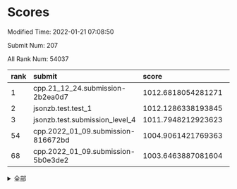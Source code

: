 # Scores

Modified Time: 2022-01-21 07:08:50

Submit Num: 207

All Rank Num: 54037

| rank |               submit               |       score        |       sigma        | pk_num |
| :--- | :--------------------------------- | :----------------- | :----------------- | :----- |
| 1    | cpp.21_12_24.submission-2b2ea0d7   | 1012.6818054281271 | 0.7921442488878169 | 1044   |
| 2    | jsonzb.test.test_1                 | 1012.1286338193845 | 0.8069280722784468 | 1041   |
| 3    | jsonzb.test.submission_level_4     | 1011.7948212923623 | 0.8081178297767306 | 1047   |
| 54   | cpp.2022_01_09.submission-816672bd | 1004.9061421769363 | 0.7074641462275835 | 1045   |
| 68   | cpp.2022_01_09.submission-5b0e3de2 | 1003.6463887081604 | 0.717474269763097  | 1041   |


<details>
<summary>全部</summary>

| rank |                 submit                 |       score        |       sigma        | pk_num |
| :--- | :------------------------------------- | :----------------- | :----------------- | :----- |
| 1    | cpp.21_12_24.submission-2b2ea0d7       | 1012.6818054281271 | 0.7921442488878169 | 1044   |
| 2    | jsonzb.test.test_1                     | 1012.1286338193845 | 0.8069280722784468 | 1041   |
| 3    | jsonzb.test.submission_level_4         | 1011.7948212923623 | 0.8081178297767306 | 1047   |
| 4    | gobigger.level_3.submission_level_3_19 | 1011.7926146422249 | 0.7710074021818488 | 1042   |
| 5    | gobigger.level_3.submission_level_3_48 | 1011.2626982595519 | 0.7832227363880581 | 1042   |
| 6    | gobigger.level_3.submission_level_3_21 | 1011.2153130100863 | 0.7742899824560274 | 1040   |
| 7    | gobigger.level_3.submission_level_3_35 | 1010.6767688491793 | 0.7789840582626114 | 1048   |
| 8    | gobigger.level_3.submission_level_3_20 | 1010.6372383354844 | 0.7651930705476996 | 1046   |
| 9    | gobigger.level_3.submission_level_3_36 | 1010.5949770731718 | 0.7688203784249199 | 1038   |
| 10   | gobigger.level_3.submission_level_3_29 | 1010.5885021891543 | 0.7486153412522631 | 1043   |
| 11   | gobigger.level_3.submission_level_3_42 | 1010.5876830454793 | 0.8015689159501027 | 1044   |
| 12   | gobigger.level_3.submission_level_3_38 | 1010.5642821074883 | 0.7969813714665959 | 1042   |
| 13   | gobigger.level_3.submission_level_3_40 | 1010.5463214240617 | 0.7513823353550031 | 1045   |
| 14   | gobigger.level_3.submission_level_3_47 | 1010.5267678120086 | 0.7820917915727124 | 1046   |
| 15   | gobigger.level_3.submission_level_3_6  | 1010.5255032397253 | 0.7505805949002872 | 1043   |
| 16   | gobigger.level_3.submission_level_3_27 | 1010.3123303784663 | 0.7704034384139266 | 1042   |
| 17   | gobigger.level_3.submission_level_3_17 | 1010.2869719514691 | 0.7560472828021159 | 1038   |
| 18   | gobigger.level_3.submission_level_3_25 | 1010.1864156378961 | 0.7601420852325667 | 1046   |
| 19   | gobigger.level_3.submission_level_3_0  | 1010.1085773684707 | 0.7452822307980175 | 1043   |
| 20   | gobigger.level_3.submission_level_3_18 | 1010.0950421251862 | 0.756078545232115  | 1043   |
| 21   | gobigger.level_3.submission_level_3_14 | 1010.0022450812344 | 0.7451940998458435 | 1041   |
| 22   | gobigger.level_3.submission_level_3_1  | 1009.9760837913085 | 0.7523026121195048 | 1047   |
| 23   | gobigger.level_3.submission_level_3_49 | 1009.9664025415599 | 0.7580588809584602 | 1047   |
| 24   | gobigger.level_3.submission_level_3_3  | 1009.9284744267293 | 0.7730327881420245 | 1039   |
| 25   | gobigger.level_3.submission_level_3_11 | 1009.9278730513846 | 0.7538681423262419 | 1047   |
| 26   | gobigger.level_3.submission_level_3_32 | 1009.9114090097968 | 0.7652105244521777 | 1047   |
| 27   | gobigger.level_3.submission_level_3_30 | 1009.887315162854  | 0.7655930531680114 | 1042   |
| 28   | gobigger.level_3.submission_level_3_22 | 1009.8215354873591 | 0.7464403524599227 | 1046   |
| 29   | gobigger.level_3.submission_level_3_8  | 1009.7845047222161 | 0.7591240131411365 | 1044   |
| 30   | gobigger.level_3.submission_level_3_39 | 1009.7472390144494 | 0.746691087946988  | 1043   |
| 31   | gobigger.level_3.submission_level_3_7  | 1009.7077451086444 | 0.7474697067256012 | 1045   |
| 32   | gobigger.level_3.submission_level_3_24 | 1009.6987934940611 | 0.7575552829552048 | 1044   |
| 33   | gobigger.level_3.submission_level_3_13 | 1009.6550619115914 | 0.748315787376344  | 1042   |
| 34   | gobigger.level_3.submission_level_3_9  | 1009.6339113436001 | 0.7597265570500716 | 1041   |
| 35   | gobigger.level_3.submission_level_3_43 | 1009.6043746719433 | 0.75725004247097   | 1044   |
| 36   | gobigger.level_3.submission_level_3_34 | 1009.5203035368966 | 0.7659176988057181 | 1041   |
| 37   | gobigger.level_3.submission_level_3_45 | 1009.4990652857405 | 0.7473605731743787 | 1042   |
| 38   | gobigger.level_3.submission_level_3_16 | 1009.49604141947   | 0.7386163221572484 | 1045   |
| 39   | gobigger.level_3.submission_level_3_46 | 1009.4869396808609 | 0.7552609372202289 | 1040   |
| 40   | gobigger.level_3.submission_level_3_41 | 1009.4701580995779 | 0.7481579967453745 | 1044   |
| 41   | gobigger.level_3.submission_level_3_37 | 1009.442053709265  | 0.7436997582538468 | 1048   |
| 42   | gobigger.level_3.submission_level_3_44 | 1009.428845410171  | 0.7672224887326405 | 1043   |
| 43   | gobigger.level_3.submission_level_3_5  | 1009.3768460523032 | 0.7372988878843046 | 1042   |
| 44   | gobigger.level_3.submission_level_3_33 | 1009.35640555722   | 0.7362963788374909 | 1043   |
| 45   | gobigger.level_3.submission_level_3_28 | 1009.3129022606847 | 0.7532031843373019 | 1044   |
| 46   | gobigger.level_3.submission_level_3_4  | 1009.1317729565684 | 0.7529890413790887 | 1046   |
| 47   | gobigger.level_3.submission_level_3_31 | 1009.0657493794062 | 0.7458475583616715 | 1044   |
| 48   | gobigger.level_3.submission_level_3_12 | 1009.0509935027037 | 0.737439865476993  | 1042   |
| 49   | gobigger.level_3.submission_level_3_15 | 1008.9907577887656 | 0.7341775697039831 | 1047   |
| 50   | gobigger.level_3.submission_level_3_23 | 1008.9856652625883 | 0.7470458983419667 | 1038   |
| 51   | gobigger.level_3.submission_level_3_2  | 1008.8460420149511 | 0.7290421466109728 | 1052   |
| 52   | gobigger.level_3.submission_level_3_10 | 1008.2577835329379 | 0.7418576954243437 | 1044   |
| 53   | gobigger.level_3.submission_level_3_26 | 1007.6045480580804 | 0.7408662760413289 | 1047   |
| 54   | cpp.2022_01_09.submission-816672bd     | 1004.9061421769363 | 0.7074641462275835 | 1045   |
| 55   | gobigger.level_1.submission_level_1_30 | 1004.7772317274898 | 0.7086050293999597 | 1047   |
| 56   | gobigger.level_1.submission_level_1_15 | 1004.5846442467929 | 0.7323288986473764 | 1045   |
| 57   | gobigger.level_1.submission_level_1_16 | 1004.2432046978583 | 0.7262038150587411 | 1046   |
| 58   | gobigger.level_1.submission_level_1_3  | 1004.0375761222022 | 0.7083254699890792 | 1040   |
| 59   | gobigger.level_1.submission_level_1_23 | 1003.986849753964  | 0.721614807065425  | 1038   |
| 60   | gobigger.level_1.submission_level_1_29 | 1003.9457673832957 | 0.7112517318401225 | 1045   |
| 61   | gobigger.level_1.submission_level_1_12 | 1003.9296424578365 | 0.7050661049784871 | 1048   |
| 62   | gobigger.level_1.submission_level_1_36 | 1003.8164869740265 | 0.724189731081416  | 1044   |
| 63   | gobigger.level_1.submission_level_1_10 | 1003.8160163791273 | 0.7158706386875283 | 1048   |
| 64   | gobigger.level_1.submission_level_1_28 | 1003.8160072455598 | 0.7091602871570508 | 1045   |
| 65   | gobigger.level_1.submission_level_1_34 | 1003.796969693847  | 0.714096294499139  | 1042   |
| 66   | gobigger.level_1.submission_level_1_20 | 1003.7951182286172 | 0.7008442343957478 | 1045   |
| 67   | gobigger.level_1.submission_level_1_24 | 1003.7760908975221 | 0.713336395105909  | 1046   |
| 68   | cpp.2022_01_09.submission-5b0e3de2     | 1003.6463887081604 | 0.717474269763097  | 1041   |
| 69   | gobigger.level_1.submission_level_1_31 | 1003.644148706581  | 0.7097383739440979 | 1045   |
| 70   | gobigger.level_1.submission_level_1_49 | 1003.633939967258  | 0.7080932091873311 | 1044   |
| 71   | gobigger.level_1.submission_level_1_43 | 1003.5591580383261 | 0.7155624786564242 | 1047   |
| 72   | gobigger.level_1.submission_level_1_13 | 1003.542634855894  | 0.7197290868550388 | 1043   |
| 73   | gobigger.level_1.submission_level_1_35 | 1003.5338294252938 | 0.7089596380998145 | 1048   |
| 74   | gobigger.level_1.submission_level_1_46 | 1003.4282851734129 | 0.7230228963010171 | 1042   |
| 75   | gobigger.level_1.submission_level_1_9  | 1003.4210106310813 | 0.7177858852570039 | 1044   |
| 76   | gobigger.level_1.submission_level_1_27 | 1003.3906903483918 | 0.706287455135391  | 1047   |
| 77   | gobigger.level_1.submission_level_1_8  | 1003.3429199524577 | 0.7254955262389805 | 1047   |
| 78   | gobigger.level_1.submission_level_1_26 | 1003.2806166891324 | 0.7137075311486921 | 1048   |
| 79   | gobigger.level_1.submission_level_1_25 | 1003.255805813353  | 0.7133976418332321 | 1044   |
| 80   | gobigger.level_1.submission_level_1_14 | 1003.2127195753988 | 0.716377775286224  | 1046   |
| 81   | gobigger.level_1.submission_level_1_45 | 1003.2026431436095 | 0.7226643058999986 | 1044   |
| 82   | gobigger.level_1.submission_level_1_48 | 1003.1654946048884 | 0.7062479257246786 | 1047   |
| 83   | gobigger.level_1.submission_level_1_39 | 1003.1563773686831 | 0.704633276964624  | 1049   |
| 84   | gobigger.level_1.submission_level_1_1  | 1003.1132627351108 | 0.717851216233297  | 1042   |
| 85   | gobigger.level_1.submission_level_1_2  | 1003.085012754591  | 0.7087780603997763 | 1046   |
| 86   | gobigger.level_1.submission_level_1_40 | 1002.9620636748544 | 0.7111449331689362 | 1046   |
| 87   | gobigger.level_1.submission_level_1_19 | 1002.941710317417  | 0.7094922807563797 | 1043   |
| 88   | gobigger.level_1.submission_level_1_0  | 1002.9078987255567 | 0.7240512297118258 | 1043   |
| 89   | gobigger.level_1.submission_level_1_17 | 1002.8233136445039 | 0.7191903757417563 | 1045   |
| 90   | gobigger.level_1.submission_level_1_4  | 1002.7662295185728 | 0.7129108513719877 | 1048   |
| 91   | gobigger.level_1.submission_level_1_47 | 1002.7196695278527 | 0.7062239571981188 | 1043   |
| 92   | gobigger.level_1.submission_level_1_38 | 1002.698765098349  | 0.7218215006003605 | 1050   |
| 93   | gobigger.level_1.submission_level_1_5  | 1002.6439789669195 | 0.7176702730047614 | 1045   |
| 94   | gobigger.level_1.submission_level_1_41 | 1002.640500108643  | 0.717432965629264  | 1041   |
| 95   | gobigger.level_1.submission_level_1_22 | 1002.6321696209124 | 0.7352005290159591 | 1045   |
| 96   | gobigger.level_1.submission_level_1_18 | 1002.6235295352202 | 0.7101374222463748 | 1043   |
| 97   | gobigger.level_1.submission_level_1_11 | 1002.4334620299509 | 0.7068248472919108 | 1047   |
| 98   | gobigger.level_1.submission_level_1_7  | 1002.4022380555097 | 0.7064831982852942 | 1044   |
| 99   | gobigger.level_1.submission_level_1_21 | 1002.3039816729771 | 0.7224174752758312 | 1047   |
| 100  | gobigger.level_1.submission_level_1_37 | 1002.2832931280304 | 0.7071642064707563 | 1041   |
| 101  | gobigger.level_1.submission_level_1_6  | 1002.1150496103336 | 0.7205564842605224 | 1043   |
| 102  | gobigger.level_1.submission_level_1_44 | 1001.9755041781838 | 0.7179086637386726 | 1042   |
| 103  | gobigger.level_1.submission_level_1_33 | 1001.9092986263096 | 0.7111487170523956 | 1040   |
| 104  | gobigger.level_1.submission_level_1_42 | 1001.8378762763871 | 0.7174636563554493 | 1042   |
| 105  | gobigger.level_1.submission_level_1_32 | 1001.4826528088379 | 0.7112747709606588 | 1044   |
| 106  | gobigger.random.submission_random_20   | 996.8101539288604  | 0.7029923317510569 | 1038   |
| 107  | gobigger.random.submission_random_24   | 996.7869090087754  | 0.6972546174397599 | 1048   |
| 108  | gobigger.random.submission_random_15   | 996.6833630211657  | 0.7151537846530877 | 1051   |
| 109  | gobigger.random.submission_random_9    | 996.6816946698659  | 0.7129212443998543 | 1042   |
| 110  | gobigger.random.submission_random_35   | 996.6274104234238  | 0.7012076503639718 | 1043   |
| 111  | gobigger.random.submission_random_25   | 996.5213007797967  | 0.7125867933123078 | 1041   |
| 112  | gobigger.random.submission_random_11   | 996.3818747304601  | 0.714228705813651  | 1042   |
| 113  | gobigger.random.submission_random_13   | 996.3714529360844  | 0.7054121164515388 | 1040   |
| 114  | gobigger.random.submission_random_32   | 996.3389710736017  | 0.7087298279505312 | 1040   |
| 115  | gobigger.random.submission_random_6    | 996.3073993203691  | 0.7053000704831411 | 1050   |
| 116  | gobigger.random.submission_random_18   | 996.3065657682381  | 0.7079764622076261 | 1043   |
| 117  | gobigger.random.submission_random_38   | 996.2955340925832  | 0.7116400281743445 | 1041   |
| 118  | gobigger.random.submission_random_37   | 996.2032309413985  | 0.7111077780781262 | 1048   |
| 119  | gobigger.random.submission_random_48   | 996.1797483920229  | 0.6998273523741163 | 1043   |
| 120  | gobigger.random.submission_random_26   | 996.1515564071518  | 0.6992624174243024 | 1046   |
| 121  | gobigger.random.submission_random_1    | 996.1306803095707  | 0.7025035397590106 | 1045   |
| 122  | gobigger.random.submission_random_43   | 996.1302563143196  | 0.7003429738758559 | 1043   |
| 123  | gobigger.random.submission_random_36   | 996.1012906258188  | 0.716516562875743  | 1050   |
| 124  | gobigger.random.submission_random_14   | 996.0287767501969  | 0.7112458109095594 | 1043   |
| 125  | gobigger.random.submission_random_2    | 996.0038498604664  | 0.6984514333898105 | 1042   |
| 126  | gobigger.random.submission_random_47   | 995.9847012514775  | 0.6987237783442853 | 1047   |
| 127  | gobigger.random.submission_random_10   | 995.9831329124307  | 0.7004493102568603 | 1047   |
| 128  | gobigger.random.submission_random_31   | 995.9640486046638  | 0.6992446610644399 | 1047   |
| 129  | gobigger.random.submission_random_23   | 995.9623493686233  | 0.7081448958423868 | 1042   |
| 130  | gobigger.random.submission_random_46   | 995.9299582890151  | 0.7106993410040672 | 1044   |
| 131  | gobigger.random.submission_random_17   | 995.9187073123601  | 0.7059892723715286 | 1051   |
| 132  | gobigger.random.submission_random_41   | 995.9102143574512  | 0.7113543413021185 | 1041   |
| 133  | gobigger.random.submission_random_44   | 995.8370228598417  | 0.7249326892554356 | 1044   |
| 134  | gobigger.random.submission_random_5    | 995.7491161654544  | 0.7287802986237976 | 1042   |
| 135  | gobigger.random.submission_random_40   | 995.7273549741525  | 0.7011435978767422 | 1045   |
| 136  | gobigger.random.submission_random_7    | 995.7239397200957  | 0.7228794823465176 | 1046   |
| 137  | gobigger.random.submission_random_22   | 995.6847631880606  | 0.706400201463286  | 1043   |
| 138  | gobigger.random.submission_random_30   | 995.6702053362362  | 0.7071952974620179 | 1042   |
| 139  | gobigger.random.submission_random_19   | 995.6690218641877  | 0.7098822450358466 | 1045   |
| 140  | gobigger.random.submission_random_12   | 995.5983718440004  | 0.7203545170468955 | 1045   |
| 141  | gobigger.random.submission_random_27   | 995.5254404734552  | 0.7017254103912249 | 1048   |
| 142  | gobigger.random.submission_random_3    | 995.5150561244221  | 0.7048690755980548 | 1051   |
| 143  | gobigger.random.submission_random_45   | 995.4589380404755  | 0.712575349289523  | 1041   |
| 144  | gobigger.random.submission_random_33   | 995.4004088161049  | 0.7012029710881005 | 1044   |
| 145  | gobigger.random.submission_random_8    | 995.383603865076   | 0.7018437502747045 | 1051   |
| 146  | gobigger.random.submission_random_28   | 995.3800081715121  | 0.7159466123422612 | 1042   |
| 147  | gobigger.random.submission_random_49   | 995.3661839924229  | 0.7233787298224077 | 1044   |
| 148  | gobigger.random.submission_random_21   | 995.2869631811333  | 0.7326211422358941 | 1044   |
| 149  | gobigger.random.submission_random_39   | 995.2618343941027  | 0.7139396327777704 | 1049   |
| 150  | gobigger.random.submission_random_42   | 995.2571358724967  | 0.7216923943151168 | 1043   |
| 151  | gobigger.random.submission_random_34   | 995.0614368532517  | 0.7288782716129101 | 1044   |
| 152  | gobigger.random.submission_random_29   | 994.9770384165865  | 0.7010559745588447 | 1046   |
| 153  | gobigger.random.submission_random_16   | 994.8877962771393  | 0.7153879925128671 | 1043   |
| 154  | gobigger.random.submission_random_0    | 994.6246594166713  | 0.7240712015218864 | 1045   |
| 155  | gobigger.random.submission_random_4    | 994.5511858517887  | 0.7102144178576895 | 1038   |
| 156  | gobigger.level_2.submission_level_2_20 | 994.2361085930855  | 0.7225597668442466 | 1047   |
| 157  | gobigger.level_2.submission_level_2_21 | 993.7067399759165  | 0.7383808620604566 | 1047   |
| 158  | gobigger.level_2.submission_level_2_44 | 993.6429894964378  | 0.7223872259994775 | 1040   |
| 159  | gobigger.level_2.submission_level_2_14 | 993.6015541555297  | 0.724077363496874  | 1043   |
| 160  | gobigger.level_2.submission_level_2_39 | 993.5049678117764  | 0.7323331501598115 | 1045   |
| 161  | gobigger.level_2.submission_level_2_2  | 993.3526611152253  | 0.7391300041313714 | 1047   |
| 162  | gobigger.level_2.submission_level_2_34 | 993.327410991189   | 0.7514312532502604 | 1047   |
| 163  | gobigger.level_2.submission_level_2_22 | 993.1528152874223  | 0.7320995425435691 | 1045   |
| 164  | gobigger.level_2.submission_level_2_13 | 993.097423638607   | 0.7355521732775362 | 1042   |
| 165  | gobigger.level_2.submission_level_2_29 | 993.025498617947   | 0.7247041913032364 | 1043   |
| 166  | gobigger.level_2.submission_level_2_32 | 993.0150804857218  | 0.7501181189803461 | 1044   |
| 167  | gobigger.level_2.submission_level_2_23 | 992.95726603866    | 0.7376888339954488 | 1049   |
| 168  | gobigger.level_2.submission_level_2_7  | 992.9118569147575  | 0.7384349597722796 | 1047   |
| 169  | gobigger.level_2.submission_level_2_45 | 992.8547819885536  | 0.7412081863183894 | 1046   |
| 170  | gobigger.level_2.submission_level_2_12 | 992.839689253687   | 0.7570267877855245 | 1044   |
| 171  | gobigger.level_2.submission_level_2_36 | 992.829946439047   | 0.7582373602532976 | 1045   |
| 172  | gobigger.level_2.submission_level_2_1  | 992.7042267285209  | 0.7294214237944239 | 1049   |
| 173  | gobigger.level_2.submission_level_2_5  | 992.6433616649765  | 0.7388514829862466 | 1039   |
| 174  | gobigger.level_2.submission_level_2_16 | 992.6071244565122  | 0.7315996642090717 | 1039   |
| 175  | gobigger.level_2.submission_level_2_19 | 992.5628208691633  | 0.7352059986619277 | 1046   |
| 176  | gobigger.level_2.submission_level_2_8  | 992.4753275604203  | 0.7394497056694774 | 1043   |
| 177  | gobigger.level_2.submission_level_2_25 | 992.4589487942113  | 0.7289985513938483 | 1045   |
| 178  | gobigger.level_2.submission_level_2_18 | 992.3749190046336  | 0.7543281029933474 | 1043   |
| 179  | gobigger.level_2.submission_level_2_6  | 992.3687956619658  | 0.7424784001687664 | 1041   |
| 180  | gobigger.level_2.submission_level_2_49 | 992.3379513030643  | 0.7320693524851193 | 1045   |
| 181  | gobigger.level_2.submission_level_2_43 | 992.3217422235206  | 0.7359360755111672 | 1043   |
| 182  | gobigger.level_2.submission_level_2_11 | 992.3012734695087  | 0.7350648403608866 | 1052   |
| 183  | gobigger.level_2.submission_level_2_48 | 992.1835570643432  | 0.7475984221080821 | 1046   |
| 184  | gobigger.level_2.submission_level_2_10 | 992.1522748553663  | 0.7474629218530244 | 1041   |
| 185  | gobigger.level_2.submission_level_2_9  | 992.0464526802263  | 0.7530146990251613 | 1049   |
| 186  | gobigger.level_2.submission_level_2_27 | 991.8795152922521  | 0.7576429239579399 | 1046   |
| 187  | gobigger.level_2.submission_level_2_15 | 991.8663952985816  | 0.7371265170618022 | 1044   |
| 188  | gobigger.level_2.submission_level_2_35 | 991.8460801526551  | 0.740712733945968  | 1044   |
| 189  | gobigger.level_2.submission_level_2_4  | 991.8452951954764  | 0.7536198798860042 | 1044   |
| 190  | gobigger.level_2.submission_level_2_31 | 991.8125000816862  | 0.7517838384374973 | 1044   |
| 191  | gobigger.level_2.submission_level_2_30 | 991.7893244573553  | 0.7435367023444192 | 1047   |
| 192  | gobigger.level_2.submission_level_2_0  | 991.5849617444985  | 0.7492397399476359 | 1038   |
| 193  | gobigger.level_2.submission_level_2_17 | 991.5712898757721  | 0.7541667430329642 | 1039   |
| 194  | gobigger.level_2.submission_level_2_37 | 991.3330203842049  | 0.7345888674049864 | 1036   |
| 195  | gobigger.level_2.submission_level_2_46 | 991.2408861140617  | 0.7556326725887257 | 1041   |
| 196  | gobigger.level_2.submission_level_2_3  | 991.1550990499135  | 0.7510663996493956 | 1047   |
| 197  | gobigger.level_2.submission_level_2_33 | 991.1208602618013  | 0.7463701198147672 | 1044   |
| 198  | gobigger.level_2.submission_level_2_24 | 991.1124777763308  | 0.7420308322596672 | 1044   |
| 199  | gobigger.level_2.submission_level_2_28 | 991.069178422438   | 0.7566604146787097 | 1043   |
| 200  | gobigger.level_2.submission_level_2_26 | 991.0379411100586  | 0.7438713950750294 | 1040   |
| 201  | gobigger.level_2.submission_level_2_40 | 990.9900824790525  | 0.7362336667380216 | 1046   |
| 202  | gobigger.level_2.submission_level_2_47 | 990.6842152780661  | 0.7686995636805022 | 1044   |
| 203  | gobigger.level_2.submission_level_2_38 | 990.657644954623   | 0.7571270466136161 | 1047   |
| 204  | gobigger.level_2.submission_level_2_41 | 990.6246538585085  | 0.7490138654420473 | 1046   |
| 205  | gobigger.level_2.submission_level_2_42 | 990.189319512706   | 0.7945970406143603 | 1041   |
| 206  | gobigger.none.submission_none_0        | 978.7947536384364  | 1.2562035225474624 | 1040   |
| 207  | gobigger.none.submission_none_1        | 977.0764077589017  | 1.3457563914106374 | 1047   |

</details>
